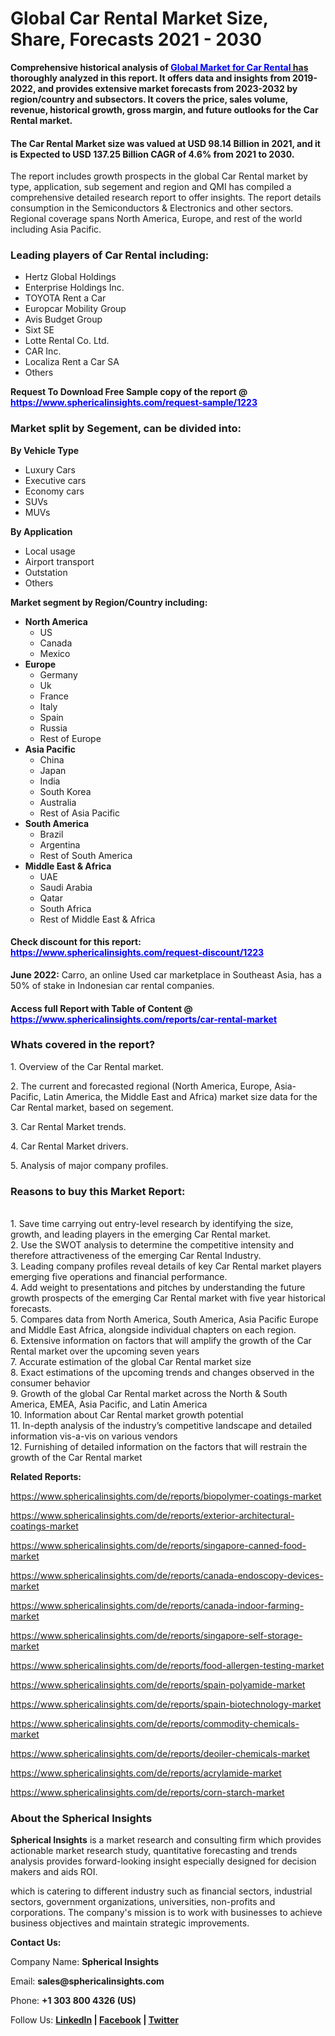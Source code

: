 <h1><strong>Global Car Rental Market Size, Share, Forecasts 2021 - 2030</strong></h1>
<p><strong>Comprehensive historical analysis of&nbsp;<a href="https://www.sphericalinsights.com/reports/car-rental-market" target="_blank"><span style="color: #0000ff;">Global Market for Car Rental</span> has</a> thoroughly analyzed in this report. It offers data and insights from 2019-2022, and provides extensive market forecasts from 2023-2032 by region/country and subsectors. It covers the price, sales volume, revenue, historical growth, gross margin, and future outlooks for the Car Rental market.</strong></p>
<h4><strong>The Car Rental Market size was valued at USD 98.14 Billion in 2021, and it is Expected to USD 137.25 Billion CAGR of 4.6% from 2021 to 2030.</strong></h4>
<p>The report includes growth prospects in the global Car Rental market by type, application, sub segement and region and QMI has compiled a comprehensive detailed research report to offer insights. The report details consumption in the Semiconductors &amp; Electronics and other sectors. Regional coverage spans North America, Europe, and rest of the world including Asia Pacific.</p>
<h3><strong>Leading players of Car Rental including:</strong></h3>
<ul>
<li>Hertz Global Holdings</li>
<li>Enterprise Holdings Inc.</li>
<li>TOYOTA Rent a Car</li>
<li>Europcar Mobility Group</li>
<li>Avis Budget Group</li>
<li>Sixt SE</li>
<li>Lotte Rental Co. Ltd.</li>
<li>CAR Inc.</li>
<li>Localiza Rent a Car SA</li>
<li>Others&nbsp;</li>
</ul>
<p><strong>Request To Download Free Sample copy of the report @ <span style="color: #0000ff;"><a style="color: #0000ff;" href="https://www.sphericalinsights.com/request-sample/1223" target="_blank">https://www.sphericalinsights.com/request-sample/1223</a></span></strong></p>
<h3><strong>Market split by Segement, can be divided into:</strong></h3>
<p><strong>By Vehicle Type</strong></p>
<ul>
<li>Luxury Cars</li>
<li>Executive cars</li>
<li>Economy cars</li>
<li>SUVs</li>
<li>MUVs</li>
</ul>
<p><strong>By Application</strong></p>
<ul>
<li>Local usage</li>
<li>Airport transport</li>
<li>Outstation</li>
<li>Others</li>
</ul>
<p><strong>Market segment by Region/Country including:</strong></p>
<ul>
<li><strong>North America</strong>
<ul>
<li>US</li>
<li>Canada</li>
<li>Mexico</li>
</ul>
</li>
<li><strong>Europe</strong>
<ul>
<li>Germany</li>
<li>Uk</li>
<li>France</li>
<li>Italy</li>
<li>Spain</li>
<li>Russia</li>
<li>Rest of Europe</li>
</ul>
</li>
<li><strong>Asia Pacific</strong>
<ul>
<li>China</li>
<li>Japan</li>
<li>India</li>
<li>South Korea</li>
<li>Australia</li>
<li>Rest of Asia Pacific</li>
</ul>
</li>
<li><strong>South America</strong>
<ul>
<li>Brazil</li>
<li>Argentina</li>
<li>Rest of South America</li>
</ul>
</li>
<li><strong>Middle East &amp; Africa</strong>
<ul>
<li>UAE</li>
<li>Saudi Arabia</li>
<li>Qatar</li>
<li>South Africa</li>
<li>Rest of Middle East &amp; Africa</li>
</ul>
</li>
</ul>
<h4>Check discount for this report: <span style="color: #0000ff;"><a style="color: #0000ff;" href="https://www.sphericalinsights.com/request-discount/1223" target="_blank">https://www.sphericalinsights.com/request-discount/1223</a></span></h4>
<p><strong>June 2022:</strong> Carro, an online Used car marketplace in Southeast Asia, has a 50% of stake in Indonesian car rental companies.</p>
<h4>Access full Report with Table of Content @ <span style="color: #0000ff;"><a style="color: #0000ff;" href="https://www.sphericalinsights.com/reports/car-rental-market" target="_blank">https://www.sphericalinsights.com/reports/car-rental-market</a></span></h4>
<h3><strong>Whats covered in the report?</strong></h3>
<p>1. Overview of the Car Rental market.</p>
<p>2. The current and forecasted regional (North America, Europe, Asia-Pacific, Latin America, the Middle East and Africa) market size data for the Car Rental market, based on segement.</p>
<p>3. Car Rental Market trends.</p>
<p>4. Car Rental Market drivers.</p>
<p>5. Analysis of major company profiles.</p>
<h3><strong>Reasons to buy this Market Report:</strong></h3>
<p><br /> 1. Save time carrying out entry-level research by identifying the size, growth, and leading players in the emerging Car Rental market.<br /> 2. Use the SWOT analysis to determine the competitive intensity and therefore attractiveness of the emerging Car Rental Industry.<br /> 3. Leading company profiles reveal details of key Car Rental market players emerging five operations and financial performance.<br /> 4. Add weight to presentations and pitches by understanding the future growth prospects of the emerging Car Rental market with five year historical forecasts.<br /> 5. Compares data from North America, South America, Asia Pacific Europe and Middle East Africa, alongside individual chapters on each region.<br /> 6. Extensive information on factors that will amplify the growth of the Car Rental market over the upcoming seven years<br /> 7. Accurate estimation of the global Car Rental market size <br /> 8. Exact estimations of the upcoming trends and changes observed in the consumer behavior <br /> 9. Growth of the global Car Rental market across the North &amp; South America, EMEA, Asia Pacific, and Latin America<br /> 10. Information about Car Rental market growth potential<br /> 11. In-depth analysis of the industry&rsquo;s competitive landscape and detailed information vis-a-vis on various vendors<br /> 12. Furnishing of detailed information on the factors that will restrain the growth of the Car Rental market</p>
<p><strong>Related Reports:</strong></p>
<p><a href="https://www.sphericalinsights.com/de/reports/biopolymer-coatings-market">https://www.sphericalinsights.com/de/reports/biopolymer-coatings-market</a></p>
<p><a href="https://www.sphericalinsights.com/de/reports/exterior-architectural-coatings-market">https://www.sphericalinsights.com/de/reports/exterior-architectural-coatings-market</a></p>
<p><a href="https://www.sphericalinsights.com/de/reports/singapore-canned-food-market">https://www.sphericalinsights.com/de/reports/singapore-canned-food-market</a></p>
<p><a href="https://www.sphericalinsights.com/de/reports/canada-endoscopy-devices-market">https://www.sphericalinsights.com/de/reports/canada-endoscopy-devices-market</a></p>
<p><a href="https://www.sphericalinsights.com/de/reports/canada-indoor-farming-market">https://www.sphericalinsights.com/de/reports/canada-indoor-farming-market</a></p>
<p><a href="https://www.sphericalinsights.com/de/reports/singapore-self-storage-market">https://www.sphericalinsights.com/de/reports/singapore-self-storage-market</a></p>
<p><a href="https://www.sphericalinsights.com/de/reports/food-allergen-testing-market">https://www.sphericalinsights.com/de/reports/food-allergen-testing-market</a></p>
<p><a href="https://www.sphericalinsights.com/de/reports/spain-polyamide-market">https://www.sphericalinsights.com/de/reports/spain-polyamide-market</a></p>
<p><a href="https://www.sphericalinsights.com/de/reports/spain-biotechnology-market">https://www.sphericalinsights.com/de/reports/spain-biotechnology-market</a>&nbsp;</p>
<p><a href="https://www.sphericalinsights.com/de/reports/commodity-chemicals-market">https://www.sphericalinsights.com/de/reports/commodity-chemicals-market</a></p>
<p><a href="https://www.sphericalinsights.com/de/reports/deoiler-chemicals-market">https://www.sphericalinsights.com/de/reports/deoiler-chemicals-market</a></p>
<p><a href="https://www.sphericalinsights.com/de/reports/acrylamide-market">https://www.sphericalinsights.com/de/reports/acrylamide-market</a></p>
<p><a href="https://www.sphericalinsights.com/de/reports/corn-starch-market">https://www.sphericalinsights.com/de/reports/corn-starch-market</a></p>
<h3><strong>About the Spherical Insights</strong></h3>
<p><strong>Spherical Insights</strong> is a market research and consulting firm which provides actionable market research study, quantitative forecasting and trends analysis provides forward-looking insight especially designed for decision makers and aids ROI.</p>
<p>which is catering to different industry such as financial sectors, industrial sectors, government organizations, universities, non-profits and corporations. The company's mission is to work with businesses to achieve business objectives and maintain strategic improvements.</p>
<p><strong>Contact Us:</strong></p>
<p>Company Name: <strong>Spherical Insights</strong></p>
<p>Email: <strong>sales@sphericalinsights.com</strong></p>
<p>Phone: <strong>+1 303 800 4326 (US)</strong></p>
<p>Follow Us: <strong><a href="https://www.linkedin.com/company/spherical-insight/"><u>LinkedIn</u></a> | <a href="https://www.facebook.com/sphericalinsights22"><u>Facebook</u></a> | <a href="https://twitter.com/SInsights_US"><u>Twitter</u></a></strong></p>
<p>&nbsp;</p>
